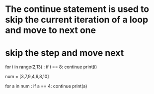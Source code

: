 

# The continue statement is used to skip the current iteration of a loop and move to next one 
# skip the step and move next 

for i in range(2,13) :
    if i == 8:
        continue
    print(i)



num = [3,7,9,4,6,8,10]

for a in num :
    if a == 4:
      continue
    print(a)


